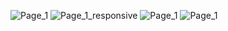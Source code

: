 ![Page_1](https://raw.githubusercontent.com/AHmims/SimplonLine-Briefs/master/Brief%2005/screenShots/page1.jpg)
![Page_1_responsive](https://raw.githubusercontent.com/AHmims/SimplonLine-Briefs/master/Brief%2005/screenShots/page1-respo.jpg)
![Page_1](https://raw.githubusercontent.com/AHmims/SimplonLine-Briefs/master/Brief%2005/screenShots/page2.jpg)
![Page_1](https://raw.githubusercontent.com/AHmims/SimplonLine-Briefs/master/Brief%2005/screenShots/page3.jpg)
